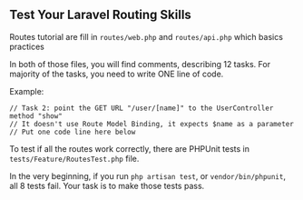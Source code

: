 ## Test Your Laravel Routing Skills

Routes tutorial are fill in `routes/web.php` and `routes/api.php` which basics practices 

In both of those files, you will find comments, describing 12 tasks. For majority of the tasks, you need to write ONE line of code.

Example:

```
// Task 2: point the GET URL "/user/[name]" to the UserController method "show"
// It doesn't use Route Model Binding, it expects $name as a parameter
// Put one code line here below
```

To test if all the routes work correctly, there are PHPUnit tests in `tests/Feature/RoutesTest.php` file.

In the very beginning, if you run `php artisan test`, or `vendor/bin/phpunit`, all 8 tests fail.
Your task is to make those tests pass.